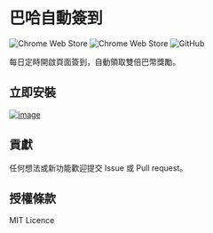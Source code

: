 # 巴哈自動簽到

![Chrome Web Store](https://img.shields.io/chrome-web-store/v/nlcekebohjbgnfgjicklnjbnefmmgggk?label=version&style=flat-square)
![Chrome Web Store](https://img.shields.io/chrome-web-store/users/nlcekebohjbgnfgjicklnjbnefmmgggk?label=installs&style=flat-square)
![GitHub](https://img.shields.io/github/license/brownsugar/baha-auto-sign?style=flat-square)

每日定時開啟頁面簽到，自動領取雙倍巴幣獎勵。

## 立即安裝
[![image](https://user-images.githubusercontent.com/2935980/172036383-b987b4fd-4502-4aea-bfa2-3ebc37893a66.png)](https://brn.sg/baha-auto-sign)

## 貢獻

任何想法或新功能歡迎提交 Issue 或 Pull request。

## 授權條款

MIT Licence
